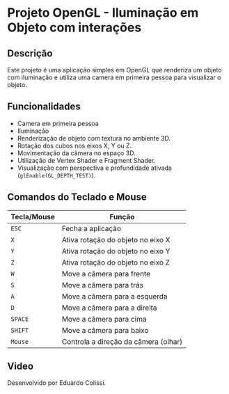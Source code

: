 # Projeto OpenGL - Iluminação em Objeto com interações

## Descrição

Este projeto é uma aplicação simples em OpenGL que renderiza um objeto com iluminação e utiliza uma camera em primeira pessoa para visualizar o objeto.

## Funcionalidades

- Camera em primeira pessoa
- Iluminação
- Renderização de objeto com textura no ambiente 3D.
- Rotação dos cubos nos eixos X, Y ou Z.
- Movimentação da câmera no espaço 3D.
- Utilização de Vertex Shader e Fragment Shader.
- Visualização com perspectiva e profundidade ativada (`glEnable(GL_DEPTH_TEST)`).

## Comandos do Teclado e Mouse

| Tecla/Mouse | Função                                 |
|-------------|----------------------------------------|
| `ESC`       | Fecha a aplicação                      |
| `X`         | Ativa rotação do objeto no eixo X      |
| `Y`         | Ativa rotação do objeto no eixo Y      |
| `Z`         | Ativa rotação do objeto no eixo Z      |
| `W`         | Move a câmera para frente               |
| `S`         | Move a câmera para trás                 |
| `A`         | Move a câmera para a esquerda           |
| `D`         | Move a câmera para a direita            |
| `SPACE`     | Move a câmera para cima                 |
| `SHIFT`     | Move a câmera para baixo                |
| `Mouse`     | Controla a direção da câmera (olhar)   |


## Video


Desenvolvido por Eduardo Colissi.

